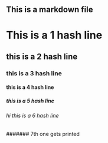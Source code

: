 ## This is a markdown file

# This is a 1 hash line
## this is a 2  hash line
### this is a 3 hash line
#### this is a 4 hash line
##### this is a 5 hash line
###### hi this is a 6 hash line
####### 7th one gets printed 
